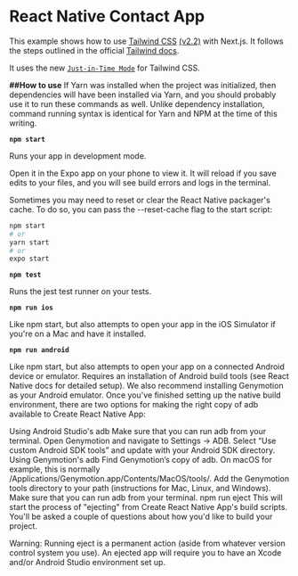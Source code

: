 # React Native Contact App

This example shows how to use [Tailwind CSS](https://tailwindcss.com/) [(v2.2)](https://blog.tailwindcss.com/tailwindcss-2-2) with Next.js. It follows the steps outlined in the official [Tailwind docs](https://tailwindcss.com/docs/guides/nextjs).

It uses the new [`Just-in-Time Mode`](https://tailwindcss.com/docs/just-in-time-mode) for Tailwind CSS.

 __##How to use__
If Yarn was installed when the project was initialized, then dependencies will have been installed via Yarn, and you should probably use it to run these commands as well. Unlike dependency installation, command running syntax is identical for Yarn and NPM at the time of this writing.

__```npm start```__

Runs your app in development mode.

Open it in the Expo app on your phone to view it. It will reload if you save edits to your files, and you will see build errors and logs in the terminal.

Sometimes you may need to reset or clear the React Native packager's cache. To do so, you can pass the --reset-cache flag to the start script:

``` bash
npm start
# or
yarn start
# or
expo start
```

__```npm test```__

Runs the jest test runner on your tests.

__```npm run ios```__

Like npm start, but also attempts to open your app in the iOS Simulator if you're on a Mac and have it installed.

__```npm run android```__

Like npm start, but also attempts to open your app on a connected Android device or emulator. Requires an installation of Android build tools (see React Native docs for detailed setup). We also recommend installing Genymotion as your Android emulator. Once you've finished setting up the native build environment, there are two options for making the right copy of adb available to Create React Native App:

Using Android Studio's adb
Make sure that you can run adb from your terminal.
Open Genymotion and navigate to Settings -> ADB. Select “Use custom Android SDK tools” and update with your Android SDK directory.
Using Genymotion's adb
Find Genymotion’s copy of adb. On macOS for example, this is normally /Applications/Genymotion.app/Contents/MacOS/tools/.
Add the Genymotion tools directory to your path (instructions for Mac, Linux, and Windows).
Make sure that you can run adb from your terminal.
npm run eject
This will start the process of "ejecting" from Create React Native App's build scripts. You'll be asked a couple of questions about how you'd like to build your project.

Warning: Running eject is a permanent action (aside from whatever version control system you use). An ejected app will require you to have an Xcode and/or Android Studio environment set up.

